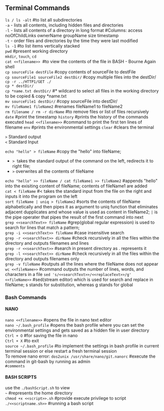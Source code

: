 ## Terminal Commands

`ls / ls -alt` #to list all subdirectories  
`-a` - lists all contents, including hidden files and directories  
`-l` - lists all contents of a directory in long format    #Columns: access noOfChildLinks ownerName groupName size timestamp  
`-t` - order files and directories by the time they were last modified  
`ls -1` #to list items vertically stacked  
`pwd` #present working directory  
`mkdir`, `touch`, `cd`  
`cat <<filename>> `#to view the contents of the file in BASH - Bourne Again shell  
`cp sourceFile destFile` #copy contents of sourceFile to destFile  
`cp sourceFile1 sourceFile2 destDir/` #copy multiple files into the destDir/  
`cp -r ../HTTP1/GET ./ `   
`cp * destDir/ `  
`cp *name.txt destDir/` #* wildcard to select all files in the working directory to be copied & copy *name.txt  
`mv sourceFile1 destDir/` #copy sourceFile into destDir/  
`mv fileName1 fileName2` #renames fileName1 to fileName2  
`rm filename / rm -r dirName` #to remove files or list of files recursively  
`date` #print the timestamp
`history` #prints the history of the commands executed
`head <<filename>>` #command to print the first ten lines of filename
`env` #prints the environmental settings
`clear` #clears the terminal


`>` Standard output  
`<` Standard Input  

`echo "hello" > fileName` #copy the "hello" into fileName;   
- `> `takes the standard output of the command on the left, redirects it to right file;  
- `>` overwrites all the contents of fileName

`echo "hello" >> fileName / cat fileName1 >> fileName2` #appends "hello" into the exisiting content of fileName; contents of fileName1 are added  
`cat < fileName` #< takes the standard input from the file on the right and inputs it into the program on the left  
`sort fileName | uniq > fileName2` #sorts the contents of fileName alphabetically and then pipes it as argument to uniq function that eliminates adjacent dupplicates amd whose value is used as content in fileName2; `|` is the pipe operater that pipes the result of the first command into next  
`grep <<searchText>> fileName` #grep(global regular expression) is used to search for lines that match a pattern;  
`grep -i <<searchText>> fileName` #case insensitive search  
`grep -r <<searchText>> dirName` #check recursively in all the files within the directory and outputs filenames and lines  
`grep -r <<searchText>>` #search in present directory as . represents it  
`grep -l <<searchText>> dirName` #check recursively in all the files within the directory and outputs filenames only  
`grep -v fileName` #outputs all the lines where the fileName does not appear  
`wc <<fileName>>` #command outputs the number of lines, words, and characters in a file
`sed 's/<<searchText>>/<<replaceText>>/g' <<fileName>>` #sed(stream editor) which is used for search and replace in fileName; s stands for substitution, whereas g stands for global



### Bash Commands

#### NANO

`nano <<filename>>` #opens the file in nano text editor  
`nano ~/.bash_profile` #opens the bash profile where you can set the environmental settings and gets saved as a hidden file in user directory  
`Ctrl + O` #for saving the file in nano  
`Ctrl + X` #to exit  
`source ~/.bash_profile` #to implement the settings in bash profile in current terminal session or else restart a fresh terminal session  
To remove nano error: `dos2unix /usr/share/nano/git.nanorc`  #execute the command in git-bash by running as admin  
`#comments`  


#### BASH SCRIPTS

use the `./bashScript.sh` to view  
`~` #represents the home directory  
`chmod +x <<script>>.sh` #provide execute privilege to script  
`./<<scriptname.sh>>` #running a bash script  